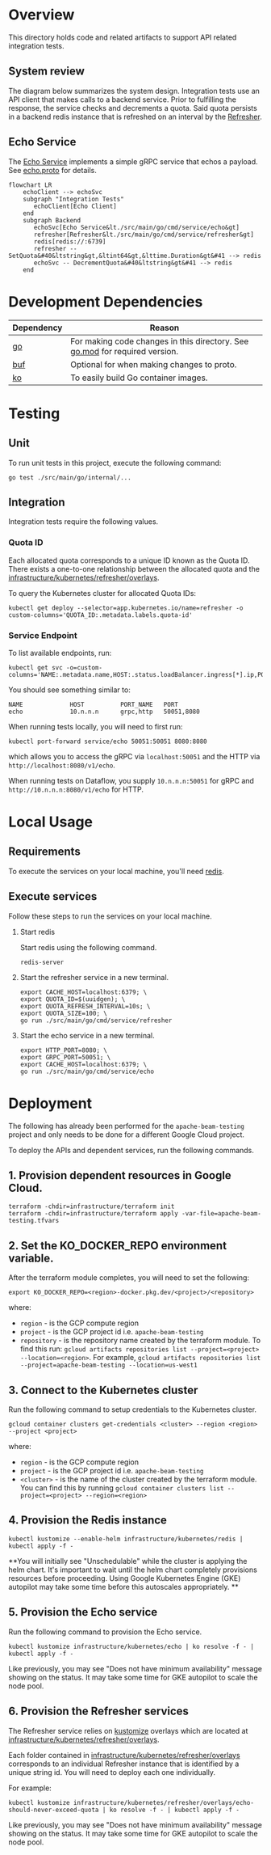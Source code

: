 <!--
    Licensed to the Apache Software Foundation (ASF) under one
    or more contributor license agreements.  See the NOTICE file
    distributed with this work for additional information
    regarding copyright ownership.  The ASF licenses this file
    to you under the Apache License, Version 2.0 (the
    "License"); you may not use this file except in compliance
    with the License.  You may obtain a copy of the License at

      http://www.apache.org/licenses/LICENSE-2.0

    Unless required by applicable law or agreed to in writing,
    software distributed under the License is distributed on an
    "AS IS" BASIS, WITHOUT WARRANTIES OR CONDITIONS OF ANY
    KIND, either express or implied.  See the License for the
    specific language governing permissions and limitations
    under the License.
-->

# Overview

This directory holds code and related artifacts to support API related
integration tests.

## System review

The diagram below summarizes the system design. Integration tests use an API
client that makes calls to a backend service. Prior to fulfilling the response,
the service checks and decrements a quota. Said quota persists in a backend
redis instance that is refreshed on an interval by the
[Refresher](./src/main/go/cmd/service/refresher).

## Echo Service

The [Echo Service](./src/main/go/cmd/service/echo) implements a simple gRPC
service that echos a payload. See [echo.proto](./proto/echo/v1/echo.proto)
for details.

```mermaid
flowchart LR
    echoClient --> echoSvc
    subgraph "Integration Tests"
       echoClient[Echo Client]
    end
    subgraph Backend
       echoSvc[Echo Service&lt./src/main/go/cmd/service/echo&gt]
       refresher[Refresher&lt./src/main/go/cmd/service/refresher&gt]
       redis[redis://:6739]
       refresher -- SetQuota&#40&ltstring&gt,&ltint64&gt,&lttime.Duration&gt&#41 --> redis
       echoSvc -- DecrementQuota&#40&ltstring&gt&#41 --> redis
    end
```

# Development Dependencies

| Dependency                                          | Reason                                                                                 |
|-----------------------------------------------------|----------------------------------------------------------------------------------------|
| [go](https://go.dev)                                | For making code changes in this directory. See [go.mod](go.mod) for required version.  |
| [buf](https://github.com/bufbuild/buf#installation) | Optional for when making changes to proto.                                             |
| [ko](https://ko.build/install/)                     | To easily build Go container images.                                                   |

# Testing

## Unit

To run unit tests in this project, execute the following command:

```
go test ./src/main/go/internal/...
```

## Integration

Integration tests require the following values.

### Quota ID

Each allocated quota corresponds to a unique ID known as the Quota ID.
There exists a one-to-one relationship between the allocated quota and
the
[infrastructure/kubernetes/refresher/overlays](infrastructure/kubernetes/refresher/overlays).

To query the Kubernetes cluster for allocated Quota IDs:
```
kubectl get deploy --selector=app.kubernetes.io/name=refresher -o custom-columns='QUOTA_ID:.metadata.labels.quota-id'
```

### Service Endpoint

To list available endpoints, run:

```
kubectl get svc -o=custom-columns='NAME:.metadata.name,HOST:.status.loadBalancer.ingress[*].ip,PORT_NAME:.spec.ports[*].name,PORT:.spec.ports[*].port'
```

You should see something similar to:

```
NAME             HOST          PORT_NAME   PORT
echo             10.n.n.n      grpc,http   50051,8080
```

When running tests locally, you will need to first run:
```
kubectl port-forward service/echo 50051:50051 8080:8080
```

which allows you to access the gRPC via `localhost:50051` and the HTTP via
`http://localhost:8080/v1/echo`.

When running tests on Dataflow, you supply `10.n.n.n:50051` for gRPC and
`http://10.n.n.n:8080/v1/echo` for HTTP.

# Local Usage

## Requirements

To execute the services on your local machine, you'll need [redis](https://redis.io/docs/getting-started/installation/).

## Execute services

Follow these steps to run the services on your local machine.


1. Start redis

    Start redis using the following command.
    ```
    redis-server
    ```

1. Start the refresher service in a new terminal.
    ```
    export CACHE_HOST=localhost:6379; \
    export QUOTA_ID=$(uuidgen); \
    export QUOTA_REFRESH_INTERVAL=10s; \
    export QUOTA_SIZE=100; \
    go run ./src/main/go/cmd/service/refresher
    ```
1. Start the echo service in a new terminal.
    ```
    export HTTP_PORT=8080; \
    export GRPC_PORT=50051; \
    export CACHE_HOST=localhost:6379; \
    go run ./src/main/go/cmd/service/echo
    ```

# Deployment

The following has already been performed for the `apache-beam-testing` project
and only needs to be done for a different Google Cloud project.

To deploy the APIs and dependent services, run the following commands.

## 1. Provision dependent resources in Google Cloud.

```
terraform -chdir=infrastructure/terraform init
terraform -chdir=infrastructure/terraform apply -var-file=apache-beam-testing.tfvars
```

## 2. Set the KO_DOCKER_REPO environment variable.

After the terraform module completes, you will need to set the following:

```
export KO_DOCKER_REPO=<region>-docker.pkg.dev/<project>/<repository>
```

where:

- `region` - is the GCP compute region
- `project` - is the GCP project id i.e. `apache-beam-testing`
- `repository` - is the repository name created by the terraform module. To
find this run:
`gcloud artifacts repositories list --project=<project> --location=<region>`.
For example,
`gcloud artifacts repositories list --project=apache-beam-testing --location=us-west1`

## 3. Connect to the Kubernetes cluster

Run the following command to setup credentials to the Kubernetes cluster.

```
gcloud container clusters get-credentials <cluster> --region <region> --project <project>
```

where:
- `region` - is the GCP compute region
- `project` - is the GCP project id i.e. `apache-beam-testing`
- `<cluster>` - is the name of the cluster created by the terraform module.
You can find this by running `gcloud container clusters list --project=<project> --region=<region>`

## 4. Provision the Redis instance

```
kubectl kustomize --enable-helm infrastructure/kubernetes/redis | kubectl apply -f -
```

**You will initially see "Unschedulable" while the cluster is applying the helm
chart. It's important to wait until the helm chart completely provisions resources
before proceeding. Using Google Kubernetes Engine (GKE) autopilot may take some
time before this autoscales appropriately. **

## 5. Provision the Echo service

Run the following command to provision the Echo service.

```
kubectl kustomize infrastructure/kubernetes/echo | ko resolve -f - | kubectl apply -f -
```

Like previously, you may see "Does not have minimum availability" message
showing on the status. It may take some time for GKE autopilot
to scale the node pool.

## 6. Provision the Refresher services

The Refresher service relies on [kustomize](https://kustomize.io) overlays
which are located at [infrastructure/kubernetes/refresher/overlays](infrastructure/kubernetes/refresher/overlays).

Each folder contained in [infrastructure/kubernetes/refresher/overlays](infrastructure/kubernetes/refresher/overlays)
corresponds to an individual Refresher instance that is identified by a unique
string id. You will need to deploy each one individually.

For example:
```
kubectl kustomize infrastructure/kubernetes/refresher/overlays/echo-should-never-exceed-quota | ko resolve -f - | kubectl apply -f -
```

Like previously, you may see "Does not have minimum availability" message
showing on the status. It may take some time for GKE autopilot
to scale the node pool.
